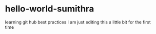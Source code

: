 # hello-world-sumithra
learning git hub best practices
I am just editing this a little bit for the first time 
